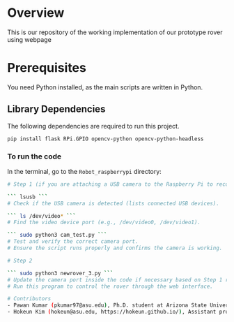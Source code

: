 # Overview
This is our repository of the working implementation of our prototype rover using webpage

# Prerequisites 

You need Python installed, as the main scripts are written in Python.

## Library Dependencies
The following dependencies are required to run this project.
  
```
pip install flask RPi.GPIO opencv-python opencv-python-headless

```
### To run the code

In the terminal, go to the `Robot_raspberrypi` directory:

```bash
# Step 1 (if you are attaching a USB camera to the Raspberry Pi to record data, else skip to Step 2)

``` lsusb ```
# Check if the USB camera is detected (lists connected USB devices).

``` ls /dev/video* ```
# Find the video device port (e.g., /dev/video0, /dev/video1).

``` sudo python3 cam_test.py ```
# Test and verify the correct camera port. 
# Ensure the script runs properly and confirms the camera is working.

# Step 2

``` sudo python3 newrover_3.py ```
# Update the camera port inside the code if necessary based on Step 1 results.
# Run this program to control the rover through the web interface.

# Contributors
- Pawan Kumar (pkumar97@asu.edu), Ph.D. student at Arizona State University
- Hokeun Kim (hokeun@asu.edu, https://hokeun.github.io/), Assistant professor at Arizona State University 
